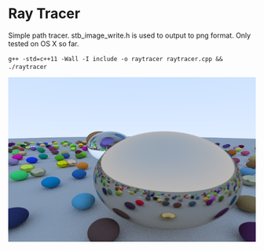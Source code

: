 
Ray Tracer
==========

Simple path tracer. stb_image_write.h is used to output to png format. Only tested on OS X so far.

```
g++ -std=c++11 -Wall -I include -o raytracer raytracer.cpp && ./raytracer
```


![alt text](/image.png)
